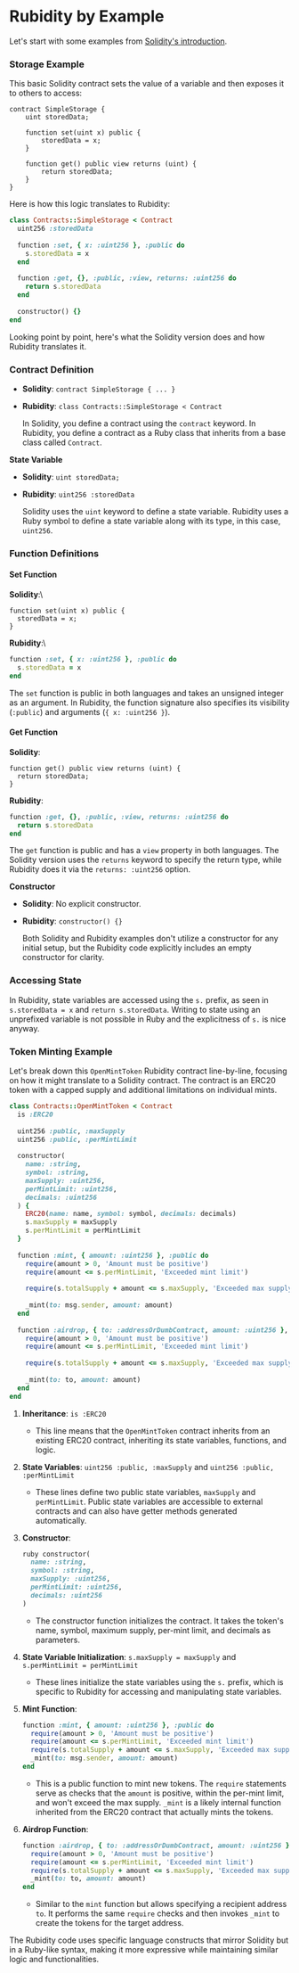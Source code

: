 # Rubidity by Example

Let's start with some examples from [Solidity's introduction](https://docs.soliditylang.org/en/v0.8.21/introduction-to-smart-contracts.html).

### Storage Example

This basic Solidity contract sets the value of a variable and then exposes it to others to access:

```solidity
contract SimpleStorage {
    uint storedData;

    function set(uint x) public {
        storedData = x;
    }

    function get() public view returns (uint) {
        return storedData;
    }
}
```

Here is how this logic translates to Rubidity:

```ruby
class Contracts::SimpleStorage < Contract
  uint256 :storedData
  
  function :set, { x: :uint256 }, :public do
    s.storedData = x
  end
  
  function :get, {}, :public, :view, returns: :uint256 do
    return s.storedData
  end
  
  constructor() {}
end
```

Looking point by point, here's what the Solidity version does and how Rubidity translates it.

### **Contract Definition**

* **Solidity**: `contract SimpleStorage { ... }`
*   **Rubidity**: `class Contracts::SimpleStorage < Contract`

    In Solidity, you define a contract using the `contract` keyword. In Rubidity, you define a contract as a Ruby class that inherits from a base class called `Contract`.

**State Variable**

* **Solidity**: `uint storedData;`
*   **Rubidity**: `uint256 :storedData`

    Solidity uses the `uint` keyword to define a state variable. Rubidity uses a Ruby symbol to define a state variable along with its type, in this case, `uint256`.

### **Function Definitions**

#### **Set Function**

**Solidity**:\


```solidity
function set(uint x) public {
  storedData = x;
}
```

**Rubidity**:\


```ruby
function :set, { x: :uint256 }, :public do
  s.storedData = x
end
```

The `set` function is public in both languages and takes an unsigned integer as an argument. In Rubidity, the function signature also specifies its visibility (`:public`) and arguments (`{ x: :uint256 }`).

#### **Get Function**

**Solidity**:

```solidity
function get() public view returns (uint) {
  return storedData;
}
```

**Rubidity**:

```ruby
function :get, {}, :public, :view, returns: :uint256 do
  return s.storedData
end
```

The `get` function is public and has a `view` property in both languages. The Solidity version uses the `returns` keyword to specify the return type, while Rubidity does it via the `returns: :uint256` option.

**Constructor**

* **Solidity**: No explicit constructor.
*   **Rubidity**: `constructor() {}`

    Both Solidity and Rubidity examples don't utilize a constructor for any initial setup, but the Rubidity code explicitly includes an empty constructor for clarity.

### **Accessing State**

In Rubidity, state variables are accessed using the `s.` prefix, as seen in `s.storedData = x` and `return s.storedData`. Writing to state using an unprefixed variable is not possible in Ruby and the explicitness of `s.` is nice anyway.

### Token Minting Example

Let's break down this `OpenMintToken` Rubidity contract line-by-line, focusing on how it might translate to a Solidity contract. The contract is an ERC20 token with a capped supply and additional limitations on individual mints.

```ruby
class Contracts::OpenMintToken < Contract
  is :ERC20
  
  uint256 :public, :maxSupply
  uint256 :public, :perMintLimit
  
  constructor(
    name: :string,
    symbol: :string,
    maxSupply: :uint256,
    perMintLimit: :uint256,
    decimals: :uint256
  ) {
    ERC20(name: name, symbol: symbol, decimals: decimals)
    s.maxSupply = maxSupply
    s.perMintLimit = perMintLimit
  }
  
  function :mint, { amount: :uint256 }, :public do
    require(amount > 0, 'Amount must be positive')
    require(amount <= s.perMintLimit, 'Exceeded mint limit')
    
    require(s.totalSupply + amount <= s.maxSupply, 'Exceeded max supply')
    
    _mint(to: msg.sender, amount: amount)
  end
  
  function :airdrop, { to: :addressOrDumbContract, amount: :uint256 }, :public do
    require(amount > 0, 'Amount must be positive')
    require(amount <= s.perMintLimit, 'Exceeded mint limit')
    
    require(s.totalSupply + amount <= s.maxSupply, 'Exceeded max supply')
    
    _mint(to: to, amount: amount)
  end
end
```

1. **Inheritance**: `is :ERC20`
   * This line means that the `OpenMintToken` contract inherits from an existing ERC20 contract, inheriting its state variables, functions, and logic.
2. **State Variables**: `uint256 :public, :maxSupply` and `uint256 :public, :perMintLimit`
   * These lines define two public state variables, `maxSupply` and `perMintLimit`. Public state variables are accessible to external contracts and can also have getter methods generated automatically.
3.  **Constructor**:

    ```ruby
    ruby constructor(
      name: :string,
      symbol: :string,
      maxSupply: :uint256,
      perMintLimit: :uint256,
      decimals: :uint256
    )
    ```

    * The constructor function initializes the contract. It takes the token's name, symbol, maximum supply, per-mint limit, and decimals as parameters.
4. **State Variable Initialization**: `s.maxSupply = maxSupply` and `s.perMintLimit = perMintLimit`
   * These lines initialize the state variables using the `s.` prefix, which is specific to Rubidity for accessing and manipulating state variables.
5.  **Mint Function**:

    ```ruby
    function :mint, { amount: :uint256 }, :public do
      require(amount > 0, 'Amount must be positive')
      require(amount <= s.perMintLimit, 'Exceeded mint limit')
      require(s.totalSupply + amount <= s.maxSupply, 'Exceeded max supply')
      _mint(to: msg.sender, amount: amount)
    end
    ```

    * This is a public function to mint new tokens. The `require` statements serve as checks that the `amount` is positive, within the per-mint limit, and won't exceed the max supply. `_mint` is a likely internal function inherited from the ERC20 contract that actually mints the tokens.
6.  **Airdrop Function**:

    ```ruby
    function :airdrop, { to: :addressOrDumbContract, amount: :uint256 }, :public do
      require(amount > 0, 'Amount must be positive')
      require(amount <= s.perMintLimit, 'Exceeded mint limit')
      require(s.totalSupply + amount <= s.maxSupply, 'Exceeded max supply')
      _mint(to: to, amount: amount)
    end
    ```

    * Similar to the `mint` function but allows specifying a recipient address `to`. It performs the same `require` checks and then invokes `_mint` to create the tokens for the target address.

The Rubidity code uses specific language constructs that mirror Solidity but in a Ruby-like syntax, making it more expressive while maintaining similar logic and functionalities.
